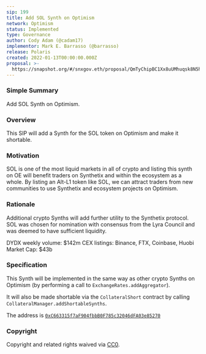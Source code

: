 ```yaml
---
sip: 199
title: Add SOL Synth on Optimism
network: Optimism
status: Implemented
type: Governance
author: Cody Adam (@cadam17)
implementor: Mark E. Barrasso (@barrasso)
release: Polaris
created: 2022-01-13T00:00:00.000Z
proposal: >-
  https://snapshot.org/#/snxgov.eth/proposal/QmTyChipBC1Xx8uUMhuqsk8N5hCbbv5yipKWQB7vBKoUfW
---
```


### Simple Summary

Add SOL Synth on Optimism.

### Overview

This SIP will add a Synth for the SOL token on Optimism and make it shortable.

### Motivation

SOL is one of the most liquid markets in all of crypto and listing this synth on OE will benefit traders on Synthetix and within the ecosystem as a whole. By listing an Alt-L1 token like SOL, we can attract traders from new communities to use Synthetix and ecosystem projects on Optimism.

### Rationale

Additional crypto Synths will add further utility to the Synthetix protocol. SOL was chosen for nomination with consensus from the Lyra Council and was deemed to have sufficient liquidity.

DYDX weekly volume: $142m
CEX listings: Binance, FTX, Coinbase, Huobi
Market Cap: $43b

### Specification

This Synth will be implemented in the same way as other crypto Synths on Optimism (by performing a call to `ExchangeRates.addAggregator`).

It will also be made shortable via the `CollateralShort` contract by calling `CollateralManager.addShortableSynths`.

The address is [`0xC663315f7aF904fbbB0F785c32046dFA03e85270`](https://optimistic.etherscan.io/address/0xC663315f7aF904fbbB0F785c32046dFA03e85270)

### Copyright

Copyright and related rights waived via [CC0](https://creativecommons.org/publicdomain/zero/1.0/).
